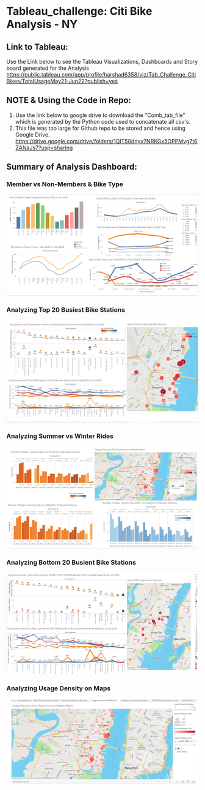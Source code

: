 # Tableau_challenge: Citi Bike Analysis - NY

## Link to Tableau:
Use the Link below to see the Tableau Visualizations, Dashboards and Story board generated for the Analysis
<https://public.tableau.com/app/profile/harshad6358/viz/Tab_Challenge_CitiBikes/TotalUsageMay21-Jun22?publish=yes>

## NOTE & Using the Code in Repo:
1. Use the link below to google drive to download the "Comb_tab_file" which is generated by the Python code used to concatenate all csv's. 
2. This file was too large for Github repo to be stored and hence using Google Drive.
<https://drive.google.com/drive/folders/1QIT58dnyv7NRKGx5OPPMvg7t6ZANaJs7?usp=sharing>

## Summary of Analysis Dashboard: 
### Member vs Non-Members & Bike Type
![](https://github.com/harsh-env/Tableau_challenge1/blob/main/images/Dashboard_members%20vs%20non.PNG)
### Analyzing Top 20 Busiest Bike Stations
![](https://github.com/harsh-env/Tableau_challenge1/blob/main/images/Dash_Top%2020%20busiest%20Stations.PNG)
### Analyzing Summer vs Winter Rides
![](https://github.com/harsh-env/Tableau_challenge1/blob/main/images/Dash_RIde%20summer%20vs%20winter.PNG)
### Analyzing Bottom 20 Busient Bike Stations
![](https://github.com/harsh-env/Tableau_challenge1/blob/main/images/Dash_Bottom%2020%20busiest%20Stations.PNG)
### Analyzing Usage Density on Maps
![](https://github.com/harsh-env/Tableau_challenge1/blob/main/images/Usage%20Density_week.PNG)


